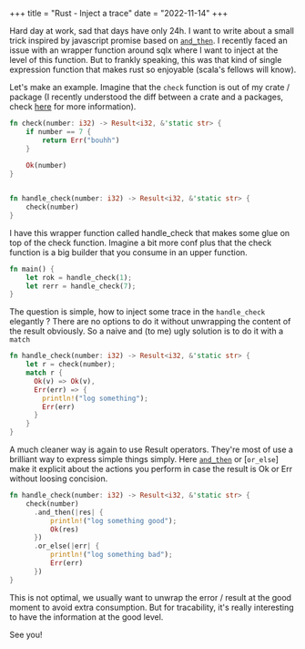 +++ 
title = "Rust - Inject a trace" 
date = "2022-11-14" 
+++

Hard day at work, sad that days have only 24h. I want to write about a small trick inspired by javascript promise based on [`and_then`][1].
I recently faced an issue with an wrapper function around sqlx where I want to inject at the level of this function. 
But to frankly speaking, this was that kind of single expression function that makes rust so enjoyable (scala's fellows will know). 

Let's make an example. Imagine that the `check` function is out of my crate / package (I recently understood the diff between a crate and a packages, check [here][2] for more information).

```rust
fn check(number: i32) -> Result<i32, &'static str> {
    if number == 7 {
        return Err("bouhh")
    }
    
    Ok(number)
}


fn handle_check(number: i32) -> Result<i32, &'static str> {
    check(number)
}
```

I have this wrapper function called handle_check that makes some glue on top of the check function. 
Imagine a bit more conf plus that the check function is a big builder that you consume in an upper function.

```rust
fn main() {
    let rok = handle_check(1);
    let rerr = handle_check(7);
}
```

The question is simple, how to inject some trace in the `handle_check` elegantly ?
There are no options to do it without unwrapping the content of the result obviously. So a naive and (to me) ugly solution is to do it with a `match`

```rust
fn handle_check(number: i32) -> Result<i32, &'static str> {
    let r = check(number);
    match r {
      Ok(v) => Ok(v),
      Err(err) => {
        println!("log something");
        Err(err)
      }
    }
}
```

A much cleaner way is again to use Result operators. They're most of use a brilliant way to express simple things simply. 
Here [`and_then`][1] or [`or_else`] make it explicit about the actions you perform in case the result is Ok or Err without loosing concision.  

```rust
fn handle_check(number: i32) -> Result<i32, &'static str> {
    check(number)
      .and_then(|res| {
          println!("log something good");
          Ok(res)
      })
      .or_else(|err| {
          println!("log something bad");
          Err(err)
      })
}
```

This is not optimal, we usually want to unwrap the error / result at the good moment to avoid extra consumption. 
But for tracability, it's really interesting to have the information at the good level.

See you!


[1]: https://doc.rust-lang.org/std/result/enum.Result.html#method.and_then
[2]: https://doc.rust-lang.org/book/ch07-01-packages-and-crates.html#:~:text=The%20crate%20root%20is%20a,A%20package%20contains%20a%20Cargo.
[3]: https://play.rust-lang.org/?version=stable&mode=debug&edition=2021&gist=facaeaf761091344199e69b672b3d6dd
[4]: https://doc.rust-lang.org/std/result/enum.Result.html#method.or_else
